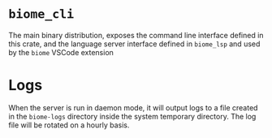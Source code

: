 # `biome_cli`

The main binary distribution, exposes the command line interface defined in this crate,
and the language server interface defined in `biome_lsp` and used by the `biome` VSCode extension

# Logs

When the server is run in daemon mode,
it will output logs to a file created in the `biome-logs` directory inside the system temporary directory.
The log file will be rotated on a hourly basis.
